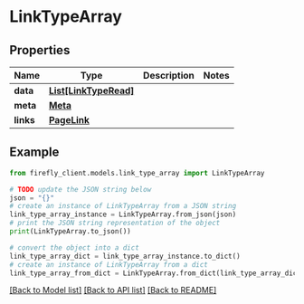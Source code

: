 # LinkTypeArray


## Properties

Name | Type | Description | Notes
------------ | ------------- | ------------- | -------------
**data** | [**List[LinkTypeRead]**](LinkTypeRead.md) |  | 
**meta** | [**Meta**](Meta.md) |  | 
**links** | [**PageLink**](PageLink.md) |  | 

## Example

```python
from firefly_client.models.link_type_array import LinkTypeArray

# TODO update the JSON string below
json = "{}"
# create an instance of LinkTypeArray from a JSON string
link_type_array_instance = LinkTypeArray.from_json(json)
# print the JSON string representation of the object
print(LinkTypeArray.to_json())

# convert the object into a dict
link_type_array_dict = link_type_array_instance.to_dict()
# create an instance of LinkTypeArray from a dict
link_type_array_from_dict = LinkTypeArray.from_dict(link_type_array_dict)
```
[[Back to Model list]](../README.md#documentation-for-models) [[Back to API list]](../README.md#documentation-for-api-endpoints) [[Back to README]](../README.md)


